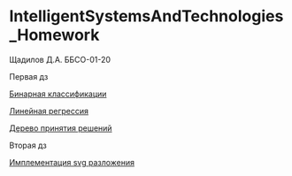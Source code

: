 # IntelligentSystemsAndTechnologies_Homework

 Щадилов Д.А. ББСО-01-20
 
 Первая дз 
 
   [Бинарная классификации](https://github.com/InsaneD69/IntelligentSystemsAndTechnologies_Homework/blob/main/us1.1pr.py)
   
   [Линейная регрессия](https://github.com/InsaneD69/IntelligentSystemsAndTechnologies_Homework/blob/main/us1.2pr.py)
   
   [Дерево принятия решений](https://github.com/InsaneD69/IntelligentSystemsAndTechnologies_Homework/blob/main/us1.3pr.py)
   
    
 Вторая дз 
 
   [Имплементация svg разложения](https://github.com/InsaneD69/IntelligentSystemsAndTechnologies_Homework/blob/main/us2pr.py) 
    
